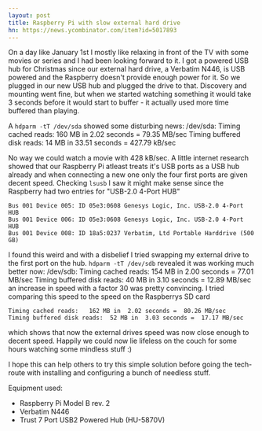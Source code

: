 ```yaml
---
layout: post
title: Raspberry Pi with slow external hard drive
hn: https://news.ycombinator.com/item?id=5017893
---
```


On a day like January 1st I mostly like relaxing in front of the TV with some movies or series and I had been looking forward to it. I got a powered USB hub for Christmas since our external hard drive, a Verbatim N446, is USB powered and the Raspberry doesn't provide enough power for it. So we plugged in our new USB hub and plugged the drive to that. Discovery and mounting went fine, but when we started watching something it would take 3 seconds before it would start to buffer - it actually used more time buffered than playing.

A `hdparm -tT /dev/sda` showed some disturbing news:
    /dev/sda:
    Timing cached reads:   160 MB in  2.02 seconds =  79.35 MB/sec
    Timing buffered disk reads:  14 MB in 33.51 seconds = 427.79 kB/sec

No way we could watch a movie with 428 kB/sec. A little internet research showed that our Raspberry Pi atleast treats it's USB ports as a USB hub already and when connecting a new one only the four first ports are given decent speed. Checking `lsusb` I saw it might make sense since the Raspberry had two entries for "USB-2.0 4-Port HUB"

    Bus 001 Device 005: ID 05e3:0608 Genesys Logic, Inc. USB-2.0 4-Port HUB
    Bus 001 Device 006: ID 05e3:0608 Genesys Logic, Inc. USB-2.0 4-Port HUB
    Bus 001 Device 008: ID 18a5:0237 Verbatim, Ltd Portable Harddrive (500 GB)

I found this weird and with a disbelief I tried swapping my external drive to the first port on the hub. `hdparm -tT /dev/sdb` revealed it was working much better now: 
    /dev/sdb:
    Timing cached reads:   154 MB in  2.00 seconds =  77.01 MB/sec
    Timing buffered disk reads:  40 MB in  3.10 seconds =  12.89 MB/sec
an increase in speed with a factor 30 was pretty convincing. I tried comparing this speed to the speed on the Raspberrys SD card

    Timing cached reads:   162 MB in  2.02 seconds =  80.26 MB/sec
    Timing buffered disk reads:  52 MB in  3.03 seconds =  17.17 MB/sec

which shows that now the external drives speed was now close enough to decent speed. Happily we could now lie lifeless on the couch for some hours watching some mindless stuff :)

I hope this can help others to try this simple solution before going the tech-route with installing and configuring a bunch of needless stuff.

Equipment used:

*   Raspberry Pi Model B rev. 2
*   Verbatim N446
*   Trust 7 Port USB2 Powered Hub (HU-5870V)
